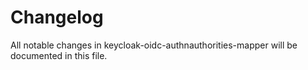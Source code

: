 # Changelog
All notable changes in keycloak-oidc-authnauthorities-mapper will be documented in this file.


